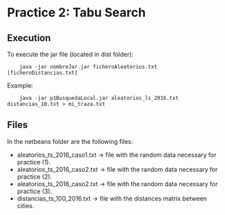 # Practice 2: Tabu Search

## Execution

To execute the jar file (located in dist folder):
		
		java -jar nombreJar.jar ficheroAleatorios.txt [ficheroDistancias.txt]

Example:
		
		java -jar p1BusquedaLocal.jar aleatorios_ls_2016.txt distancias_10.txt > mi_traza.txt

## Files 

In the netbeans folder are the following files:

- aleatorios_ts_2016_caso1.txt -> file with the random data necessary for practice (1).
- aleatorios_ts_2016_caso2.txt -> file with the random data necessary for practice (2).
- aleatorios_ts_2016_caso2.txt -> file with the random data necessary for practice (3).
- distancias_ts_100_2016.txt -> file with the distances matrix between cities.
